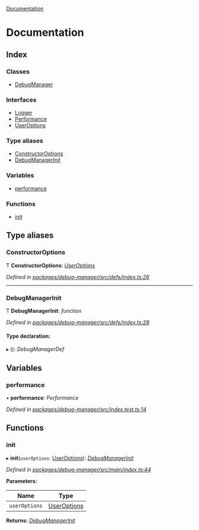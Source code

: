 [Documentation](README.md)

# Documentation

## Index

### Classes

* [DebugManager](classes/debugmanager.md)

### Interfaces

* [Logger](interfaces/logger.md)
* [Performance](interfaces/performance.md)
* [UserOptions](interfaces/useroptions.md)

### Type aliases

* [ConstructorOptions](README.md#constructoroptions)
* [DebugManagerInit](README.md#debugmanagerinit)

### Variables

* [performance](README.md#performance)

### Functions

* [init](README.md#init)

## Type aliases

###  ConstructorOptions

Ƭ **ConstructorOptions**: *[UserOptions](interfaces/useroptions.md)*

*Defined in [packages/debug-manager/src/defs/index.ts:26](https://github.com/badbatch/graphql-box/blob/b5ddbc4/packages/debug-manager/src/defs/index.ts#L26)*

___

###  DebugManagerInit

Ƭ **DebugManagerInit**: *function*

*Defined in [packages/debug-manager/src/defs/index.ts:28](https://github.com/badbatch/graphql-box/blob/b5ddbc4/packages/debug-manager/src/defs/index.ts#L28)*

#### Type declaration:

▸ (): *DebugManagerDef*

## Variables

###  performance

• **performance**: *Performance*

*Defined in [packages/debug-manager/src/index.test.ts:14](https://github.com/badbatch/graphql-box/blob/b5ddbc4/packages/debug-manager/src/index.test.ts#L14)*

## Functions

###  init

▸ **init**(`userOptions`: [UserOptions](interfaces/useroptions.md)): *[DebugManagerInit](README.md#debugmanagerinit)*

*Defined in [packages/debug-manager/src/main/index.ts:44](https://github.com/badbatch/graphql-box/blob/b5ddbc4/packages/debug-manager/src/main/index.ts#L44)*

**Parameters:**

Name | Type |
------ | ------ |
`userOptions` | [UserOptions](interfaces/useroptions.md) |

**Returns:** *[DebugManagerInit](README.md#debugmanagerinit)*

